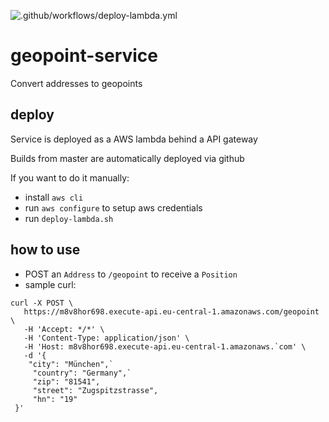 ![.github/workflows/deploy-lambda.yml](https://github.com/Helfer-Portal/geopoint-service/workflows/.github/workflows/deploy-lambda.yml/badge.svg?branch=master)

# geopoint-service


Convert addresses to geopoints


## deploy 
Service is deployed as a AWS lambda behind a API gateway

Builds from master are automatically deployed via github

If you want to do it manually:
* install `aws cli`
* run `aws configure` to setup aws credentials
* run `deploy-lambda.sh`


## how to use
* POST an `Address` to `/geopoint` to receive a `Position`
* sample curl:

```
curl -X POST \
   https://m8v8hor698.execute-api.eu-central-1.amazonaws.com/geopoint \
   -H 'Accept: */*' \
   -H 'Content-Type: application/json' \
   -H 'Host: m8v8hor698.execute-api.eu-central-1.amazonaws.`com' \
   -d '{
 	"city": "München",`
     "country": "Germany",`
     "zip": "81541",
     "street": "Zugspitzstrasse",
     "hn": "19"
 }'
